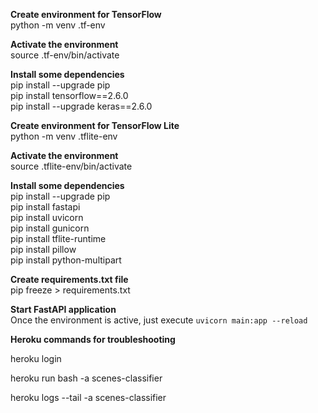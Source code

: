 **Create environment for TensorFlow**  
python -m venv .tf-env  

**Activate the environment**   
source .tf-env/bin/activate  

**Install some dependencies**   
pip install --upgrade pip  
pip install tensorflow==2.6.0   
pip install --upgrade keras==2.6.0   

**Create environment for TensorFlow Lite**   
python -m venv .tflite-env  

**Activate the environment**   
source .tflite-env/bin/activate   

**Install some dependencies**  
pip install --upgrade pip  
pip install fastapi  
pip install uvicorn  
pip install gunicorn  
pip install tflite-runtime   
pip install pillow  
pip install python-multipart   

**Create requirements.txt file**   
pip freeze > requirements.txt  

**Start FastAPI application**  
Once the environment is active, just execute `uvicorn main:app --reload`  

**Heroku commands for troubleshooting**  

heroku login

heroku run bash -a scenes-classifier

heroku logs --tail -a scenes-classifier